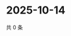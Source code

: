 # 2025-10-14

共 0 条

<!-- BEGIN ZHIHUVIDEO -->
<!-- 最后更新时间 Tue Oct 14 2025 22:12:01 GMT+0800 (China Standard Time) -->

<!-- END ZHIHUVIDEO -->

